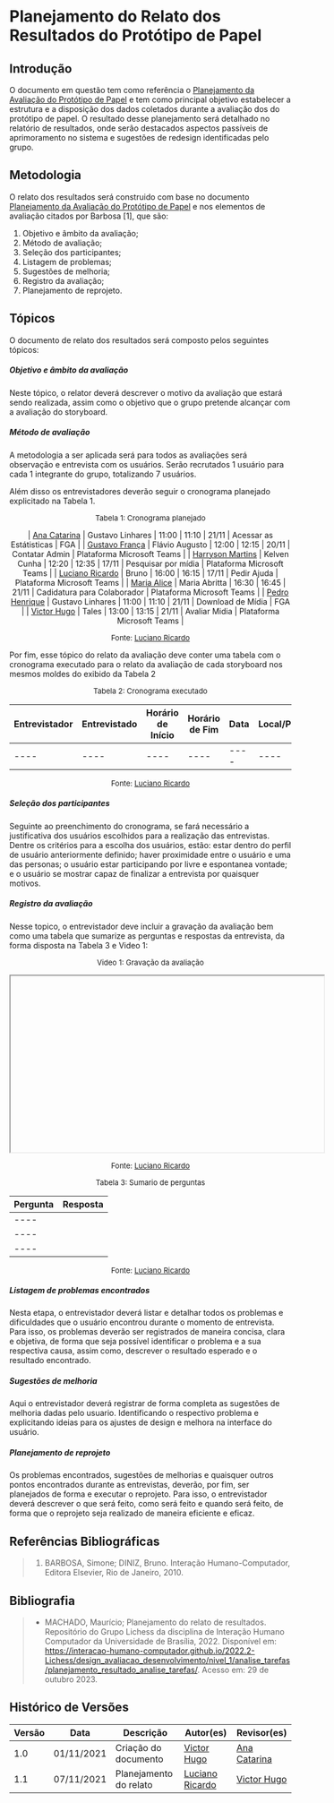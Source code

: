 # Planejamento do Relato dos Resultados do Protótipo de Papel

## Introdução

O documento em questão tem como referência o [Planejamento da Avaliação do Protótipo de Papel](./planejamento_avaliacao.md) e tem como principal objetivo estabelecer a estrutura e a disposição dos dados coletados durante a avaliação dos do protótipo de papel. O resultado desse planejamento será detalhado no relatório de resultados, onde serão destacados aspectos passíveis de aprimoramento no sistema e sugestões de redesign identificadas pelo grupo.

## Metodologia

O relato dos resultados será construido com base no documento [Planejamento da Avaliação do Protótipo de Papel](./planejamento_avaliacao.md) e nos elementos de avaliação citados por Barbosa [1], que são:

1. Objetivo e âmbito da avaliação;
2. Método de avaliação;
3. Seleção dos participantes;
4. Listagem de problemas;
5. Sugestões de melhoria;
6. Registro da avaliação;
7. Planejamento de reprojeto.

## Tópicos

O documento de relato dos resultados será composto pelos seguintes tópicos:

##### Objetivo e âmbito da avaliação

Neste tópico, o relator deverá descrever o motivo da avaliação que estará sendo realizada, assim como o objetivo que o grupo pretende alcançar com a avaliação do storyboard.

##### Método de avaliação

A metodologia a ser aplicada será para todos as avaliações será observação e entrevista com os usuários. Serão recrutados 1 usuário para cada 1 integrante do grupo, totalizando 7 usuários.

Além disso os entrevistadores deverão seguir o cronograma planejado explicitado na Tabela 1.

<center>

<font size="2"><p style="text-align: center">Tabela 1: Cronograma planejado</p></font>

| [Ana Catarina](https://github.com/an4catarina) | Gustavo Linhares | 11:00 | 11:10 | 21/11 | Acessar as Estátisticas | FGA |
| [Gustavo França](https://github.com/gustavofbs) | Flávio Augusto | 12:00 | 12:15 | 20/11 | Contatar Admin | Plataforma Microsoft Teams |
| [Harryson Martins](https://github.com/harry-cmartin) | Kelven Cunha | 12:20 | 12:35 | 17/11 | Pesquisar por mídia | Plataforma Microsoft Teams |
| [Luciano Ricardo](https://github.com/l-ricardo) | Bruno | 16:00 | 16:15 | 17/11 | Pedir Ajuda | Plataforma Microsoft Teams |
| [Maria Alice](https://github.com/Maliz30) | Maria Abritta | 16:30 | 16:45 | 21/11 | Cadidatura para Colaborador | Plataforma Microsoft Teams |
| [Pedro Henrique](https://github.com/pedro-hsf) | Gustavo Linhares | 11:00 | 11:10 | 21/11 | Download de Mídia | FGA |
| [Victor Hugo](https://github.com/ViictorHugoo) | Tales | 13:00 | 13:15 | 21/11 | Avaliar Midia | Plataforma Microsoft Teams |

<font size="2"><p style="text-align: center">Fonte: [Luciano Ricardo](https://github.com/l-ricardo)</p></font>

</center>

Por fim, esse tópico do relato da avaliação deve conter uma tabela com o cronograma executado para o relato da avaliação de cada storyboard nos mesmos moldes do exibido da Tabela 2

<center>

<font size="2"><p style="text-align: center">Tabela 2: Cronograma executado</p></font>

| Entrevistador | Entrevistado | Horário de Início | Horário de Fim | Data | Local/Plataforma |
| ------------- | ------------ | ----------------- | -------------- | ---- | ---------------- |
| ----          | ----         | ----              | ----           | ---- | ----             |

<font size="2"><p style="text-align: center">Fonte: [Luciano Ricardo](https://github.com/l-ricardo)</p></font>

</center>

##### Seleção dos participantes

Seguinte ao preenchimento do cronograma, se fará necessário a justificativa dos usuários escolhidos para a realização das entrevistas. Dentre os critérios para a escolha dos usuários, estão: estar dentro do perfil de usuário anteriormente definido; haver proximidade entre o usuário e uma das personas; o usuário estar participando por livre e espontanea vontade; e o usuário se mostrar capaz de finalizar a entrevista por quaisquer motivos.

##### Registro da avaliação

Nesse topico, o entrevistador deve incluir a gravação da avaliação bem como uma tabela que sumarize as perguntas e respostas da entrevista, da forma disposta na Tabela 3 e Video 1:

<center>

<font size="2"><p style="text-align: center">Video 1: Gravação da avaliação</p></font>

<iframe width="560" height="315" src="" title="YouTube video player" frameborder="1" allow="accelerometer; autoplay; clipboard-write; encrypted-media; gyroscope; picture-in-picture; web-share" allowfullscreen></iframe>

<font size="2"><p style="text-align: center">Fonte: [Luciano Ricardo](https://github.com/l-ricardo)</p></font>

</center>

<center>

<font size="2"><p style="text-align: center">Tabela 3: Sumario de perguntas</p></font>

| Pergunta | Resposta |
| -------- | :------- |
| ----     |          |
| ----     |          |
| ----     |          |

<font size="2"><p style="text-align: center">Fonte: [Luciano Ricardo](https://github.com/l-ricardo)</p></font>

</center>

##### Listagem de problemas encontrados

Nesta etapa, o entrevistador deverá listar e detalhar todos os problemas e dificuldades que o usuário encontrou durante o momento de entrevista. Para isso, os problemas deverão ser registrados de maneira concisa, clara e objetiva, de forma que seja possível identificar o problema e a sua respectiva causa, assim como, descrever o resultado esperado e o resultado encontrado.

##### Sugestões de melhoria

Aqui o entrevistador deverá registrar de forma completa as sugestões de melhoria dadas pelo usuario. Identificando o respectivo problema e explicitando ideias para os ajustes de design e melhora na interface do usuário.

##### Planejamento de reprojeto

Os problemas encontrados, sugestões de melhorias e quaisquer outros pontos encontrados durante as entrevistas, deverão, por fim, ser planejados de forma e executar o reprojeto. Para isso, o entrevistador deverá descrever o que será feito, como será feito e quando será feito, de forma que o reprojeto seja realizado de maneira eficiente e eficaz.

## Referências Bibliográficas

> 1. BARBOSA, Simone; DINIZ, Bruno. Interação Humano-Computador, Editora Elsevier, Rio de Janeiro, 2010.

## Bibliografia

> - MACHADO, Maurício; Planejamento do relato de resultados. Repositório do Grupo Lichess da disciplina de Interação Humano Computador da Universidade de Brasília, 2022. Disponível em: <https://interacao-humano-computador.github.io/2022.2-Lichess/design_avaliacao_desenvolvimento/nivel_1/analise_tarefas/planejamento_resultado_analise_tarefas/>. Acesso em: 29 de outubro 2023.

## Histórico de Versões

| Versão | Data       | Descrição              | Autor(es)                                       | Revisor(es)                                    |
| ------ | ---------- | ---------------------- | ----------------------------------------------- | ---------------------------------------------- |
| 1.0    | 01/11/2021 | Criação do documento   | [Victor Hugo](https://github.com/ViictorHugoo)  | [Ana Catarina](https://github.com/an4catarina) |
| 1.1    | 07/11/2021 | Planejamento do relato | [Luciano Ricardo](https://github.com/l-ricardo) | [Victor Hugo](https://github.com/ViictorHugoo) |
